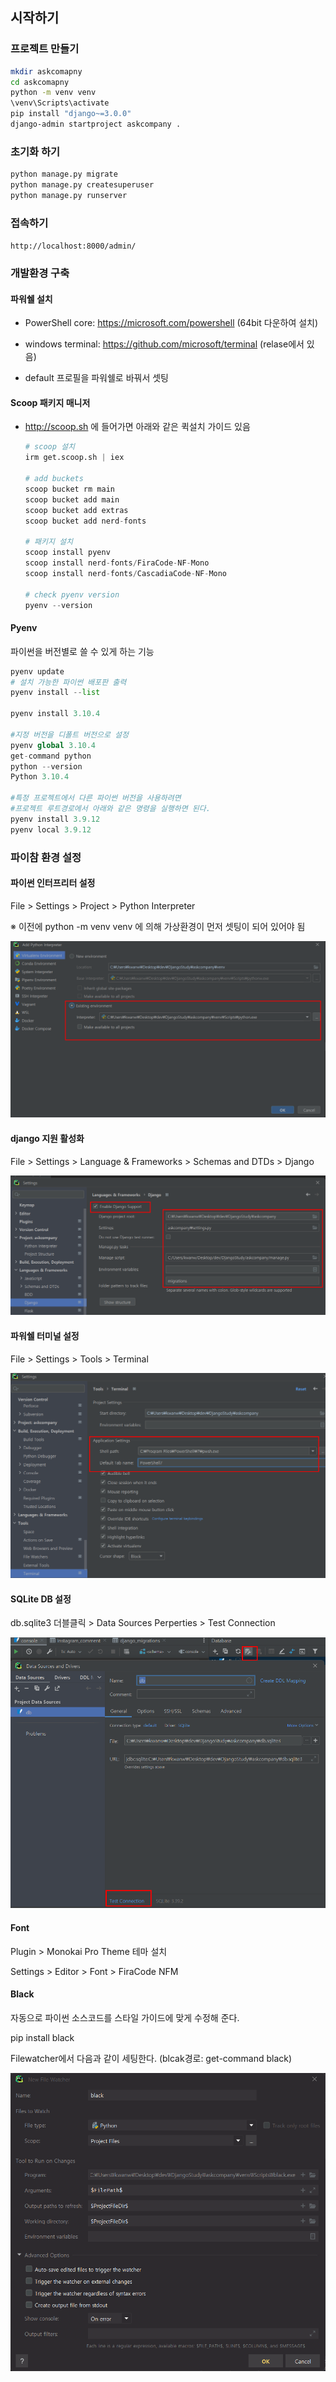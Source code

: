 시작하기
------

### 프로젝트 만들기

```bash
mkdir askcomapny
cd askcomapny
python -m venv venv
\venv\Scripts\activate
pip install "django~=3.0.0"
django-admin startproject askcompany .
```
### 초기화 하기  
```bash
python manage.py migrate
python manage.py createsuperuser
python manage.py runserver
```
### 접속하기  
`http://localhost:8000/admin/`



### 개발환경 구축

#### 파워쉘 설치

* PowerShell core: https://microsoft.com/powershell (64bit 다운하여 설치)

* windows terminal: https://github.com/microsoft/terminal (relase에서 있음)

* default 프로필을 파워쉘로 바꿔서 셋팅

  

####  Scoop 패키지 매니저

 * http://scoop.sh 에 들어가면 아래와 같은 퀵설치 가이드 있음

   ```python
   # scoop 설치
   irm get.scoop.sh | iex
   
   # add buckets
   scoop bucket rm main
   scoop bucket add main
   scoop bucket add extras
   scoop bucket add nerd-fonts
   
   # 패키지 설치
   scoop install pyenv
   scoop install nerd-fonts/FiraCode-NF-Mono
   scoop install nerd-fonts/CascadiaCode-NF-Mono
   
   # check pyenv version
   pyenv --version
   ```

   

#### Pyenv

파이썬을 버전별로 쓸 수 있게 하는 기능

```python
pyenv update
# 설치 가능한 파이썬 배포판 출력
pyenv install --list

pyenv install 3.10.4

#지정 버전을 디폴트 버전으로 설정
pyenv global 3.10.4
get-command python 
python --version
Python 3.10.4

#특정 프로젝트에서 다른 파이썬 버전을 사용하려면
#프로젝트 루트경로에서 아래와 같은 명령을 실행하면 된다.
pyenv install 3.9.12
pyenv local 3.9.12
```



### 파이참 환경 설정

####  파이썬 인터프리터 설정

File > Settings > Project > Python Interpreter

※ 이전에 python -m venv venv 에 의해 가상환경이 먼저 셋팅이 되어 있어야 됨

<img src="images\interpreter.png" style="zoom: 80%;" />



#### django 지원 활성화

File > Settings > Language & Frameworks > Schemas and DTDs > Django

<img src="images\djangosetting.png" style="zoom:80%;" />

#### 파워쉘 터미널 설정

File > Settings > Tools > Terminal

<img src="images\powershell.png" style="zoom:80%;" />

#### SQLite DB 설정

db.sqlite3 더블클릭 > Data Sources Perperties > Test Connection

<img src="images\sqldb.png" style="zoom:80%;" />

#### Font

Plugin > Monokai Pro Theme  테마 설치

Settings > Editor > Font > FiraCode NFM



#### Black

자동으로 파이썬 소스코드를 스타일 가이드에 맞게 수정해 준다. 

pip install black

Filewatcher에서 다음과 같이 세팅한다. (blcak경로: get-command black)

<img src="images\black.png" style="zoom:80%;" />

